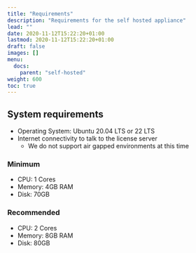 ```yaml
---
title: "Requirements"
description: "Requirements for the self hosted appliance"
lead: ""
date: 2020-11-12T15:22:20+01:00
lastmod: 2020-11-12T15:22:20+01:00
draft: false
images: []
menu:
  docs:
    parent: "self-hosted"
weight: 600
toc: true
---
```


## System requirements

* Operating System: Ubuntu 20.04 LTS or 22 LTS
* Internet connectivity to talk to the license server
  * We do not support air gapped environments at this time

### Minimum

* CPU: 1 Cores
* Memory: 4GB RAM
* Disk: 70GB

### Recommended

* CPU: 2 Cores
* Memory: 8GB RAM
* Disk: 80GB
